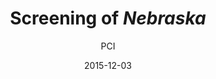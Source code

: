 ---
layout: post
title: "Screening of <i>Nebraska</i>"
cleantitle: "Screening of Nebraska"
film: "Nebraska"
author: PCI
date: 2015-12-03
day: "Thursday"
dd: "12"
mm: "December"
excerpt: "When the alcoholic Woody Grant (Dern) mistakes a sweepstakes notice for a million dollar winning ticket and decides to walk his way to collect the prize, his son David (Forte) decides to buy Woody’s story and drive with him to Nebraska, unaware of the age-old family stories that are about to be unraveled."
image: "/images/events/nebraska.jpg"
location: "Harrison M20"
time: 9:00 PM
tags: 
- event
- upcomingevent
- homepageevent
---